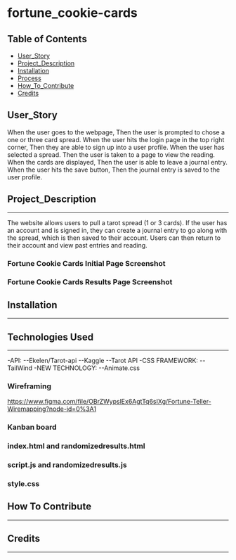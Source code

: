 # fortune_cookie-cards

## Table of Contents

- [User_Story](#userstory)
- [Project_Description](#projectdescription)
- [Installation](#installation)
- [Process](#process)
- [How_To_Contribute](#how-to-contribute)
- [Credits](#credits)

## User_Story

When the user goes to the webpage,
Then the user is prompted to chose a one or three card spread.
When the user hits the login page in the top right corner,
Then they are able to sign up into a user profile.
When the user has selected a spread.
Then the user is taken to a page to view the reading.
When the cards are displayed,
Then the user is able to leave a journal entry.
When the user hits the save button,
Then the journal entry is saved to the user profile.

## Project_Description

---

The website allows users to pull a tarot spread (1 or 3 cards). If the user has an account and is signed in, they can create a journal entry to go along with the spread, which is then saved to their account. Users can then return to their account and view past entries and reading.

### Fortune Cookie Cards Initial Page Screenshot

### Fortune Cookie Cards Results Page Screenshot

## Installation

---

## Technologies Used

---

-API:
--Ekelen/Tarot-api
--Kaggle
--Tarot API
-CSS FRAMEWORK:
--TailWind
-NEW TECHNOLOGY:
--Animate.css

### Wireframing

https://www.figma.com/file/OBrZWypslEx6AgtTq6sIXg/Fortune-Teller-Wiremapping?node-id=0%3A1

### Kanban board

### index.html and randomizedresults.html

### script.js and randomizedresults.js

### style.css

## How To Contribute

---

## Credits

---
